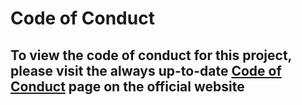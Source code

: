 # Code of Conduct

## To view the code of conduct for this project, please visit the always up-to-date [Code of Conduct](https://themoddersden.com/code-of-conduct/) page on the official website
